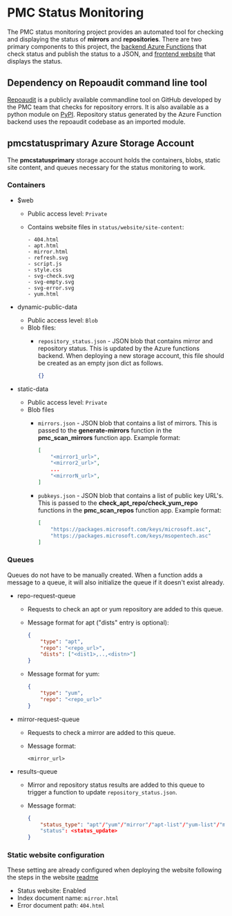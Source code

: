 # PMC Status Monitoring

The PMC status monitoring project provides an automated tool for checking and displaying the status of **mirrors** and **repositories**. There are two primary components to this project, the [backend Azure Functions](functions/) that check status and publish the status to a JSON, and [frontend website](website/) that displays the status. 

## Dependency on Repoaudit command line tool

[Repoaudit](https://github.com/microsoft/linux-package-repositories) is a publicly available commandline tool on GitHub developed by the PMC team that checks for repository errors. It is also available as a python module on [PyPI](https://pypi.org/project/repoaudit/). Repository status generated by the Azure Function backend uses the repoaudit codebase as an imported module. 

## pmcstatusprimary Azure Storage Account

The **pmcstatusprimary** storage account holds the containers, blobs, static site content, and queues necessary for the status monitoring to work. 

### Containers
- $web
    - Public access level: `Private`
    - Contains website files in `status/website/site-content`:

        ```
        - 404.html
        - apt.html
        - mirror.html
        - refresh.svg
        - script.js
        - style.css
        - svg-check.svg
        - svg-empty.svg
        - svg-error.svg
        - yum.html
        ```

- dynamic-public-data
    - Public access level: `Blob`
    - Blob files:
        - `repository_status.json` - JSON blob that contains mirror and repository status. This is updated by the Azure functions backend. When deploying a new storage account, this file should be created as an empty json dict as follows.

            ```json
            {}
            ```

- static-data
    - Public access level: `Private`
    - Blob files
        - `mirrors.json` - JSON blob that contains a list of mirrors. This is passed to the **generate-mirrors** function in the **pmc_scan_mirrors** function app. Example format:

            ```json
            [
                "<mirror1_url>",
                "<mirror2_url>",
                ...
                "<mirrorN_url>",
            ]
            ```
        - `pubkeys.json` - JSON blob that contains a list of public key URL's. This is passed to the **check_apt_repo/check_yum_repo** functions in the **pmc_scan_repos** function app. Example format:

            ```json
            [
                "https://packages.microsoft.com/keys/microsoft.asc", 
                "https://packages.microsoft.com/keys/msopentech.asc"
            ]
            ```

### Queues
Queues do not have to be manually created. When a function adds a message to a queue, it will also initialize the queue if it doesn't exist already. 
- repo-request-queue
    - Requests to check an apt or yum repository are added to this queue. 
    - Message format for apt ("dists" entry is optional):

        ```json
        {
            "type": "apt",
            "repo": "<repo_url>",
            "dists": ["<dist1>,..,<distn>"]
        }
        ```
    - Message format for yum:

        ```json
        {
            "type": "yum",
            "repo": "<repo_url>"
        }
        ```
- mirror-request-queue
    - Requests to check a mirror are added to this queue.
    - Message format:

        ```
        <mirror_url>
        ```
- results-queue
    - Mirror and repository status results are added to this queue to trigger a function to update `repository_status.json`. 
    - Message format:

        ```json
        {
            "status_type": "apt"/"yum"/"mirror"/"apt-list"/"yum-list"/"mirror-list"
            "status": <status_update>
        }
        ```

### Static website configuration
These setting are already configured when deploying the website following the steps in the website [readme](website/README.md)
- Status website: Enabled
- Index document name: `mirror.html`
- Error document path: `404.html`